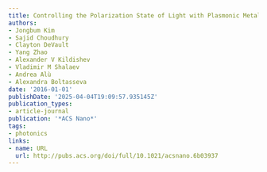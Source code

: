 ```yaml
---
title: Controlling the Polarization State of Light with Plasmonic Metal Oxide Metasurface
authors:
- Jongbum Kim
- Sajid Choudhury
- Clayton DeVault
- Yang Zhao
- Alexander V Kildishev
- Vladimir M Shalaev
- Andrea Alù
- Alexandra Boltasseva
date: '2016-01-01'
publishDate: '2025-04-04T19:09:57.935145Z'
publication_types:
- article-journal
publication: '*ACS Nano*'
tags:
- photonics
links:
- name: URL
  url: http://pubs.acs.org/doi/full/10.1021/acsnano.6b03937
---
```

